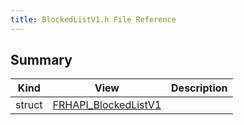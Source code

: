 ```yaml
---
title: BlockedListV1.h File Reference
---
```


## Summary
| Kind | View | Description |
|------|------|-------------|
|struct|[FRHAPI_BlockedListV1](/unreal-plugins/all/structfrhapi__blockedlistv1/#structFRHAPI__BlockedListV1)||
